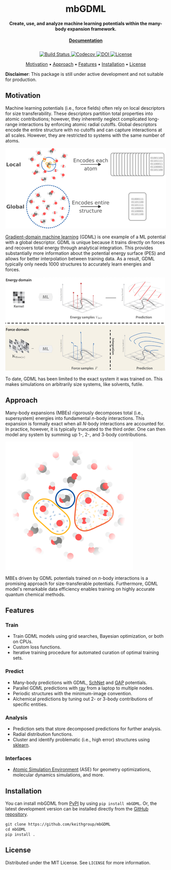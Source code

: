 <h1 align="center">mbGDML</h1>

<h4 align="center">Create, use, and analyze machine learning potentials within the many-body expansion framework.</h4>

<h4 align="center" style="padding-bottom: 0.5em;"><a href="https://keithgroup.github.io/mbGDML">Documentation</a></h4>

<p align="center">
    <a href="https://github.com/keithgroup/mbGDML/actions/workflows/python-package.yml">
        <img src="https://github.com/keithgroup/mbGDML/actions/workflows/python-package.yml/badge.svg" alt="Build Status ">
    </a>
    <a href="https://codecov.io/gh/keithgroup/mbGDML">
        <img src="https://codecov.io/gh/keithgroup/mbGDML/branch/main/graph/badge.svg?token=P643JEUWZC" alt="Codecov">
    </a>
    <a href="https://doi.org/10.5281/zenodo.6270373">
        <img src="https://zenodo.org/badge/DOI/10.5281/zenodo.6270373.svg" alt="DOI">
    </a>
    <a href="https://github.com/keithgroup/mbGDML/blob/main/LICENSE" target="_blank">
        <img src="https://img.shields.io/github/license/keithgroup/mbGDML" alt="License">
    </a>
</p>

<p align="center">
    <a href="#motivation">Motivation</a> •
    <a href="#approach">Approach</a> •
    <a href="#features">Features</a>  •
    <a href="#installation">Installation</a>  •
    <a href="#license">License</a>
</p>

**Disclaimer**: This package is still under active development and not suitable for production.

## Motivation

Machine learning potentials (i.e., force fields) often rely on local descriptors for size transferability.
These descriptors partition total properties into atomic contributions; however, they inherently neglect complicated long-range interactions by enforcing atomic radial cutoffs.
Global descriptors encode the entire structure with no cutoffs and can capture interactions at all scales.
However, they are restricted to systems with the same number of atoms.

<img src="https://github.com/keithgroup/mbGDML/blob/main/docs/source/images/descriptors/global-vs-local-descriptor.png?raw=true" width="600"/>

[Gradient-domain machine learning](http://www.sgdml.org/) (GDML) is one example of a ML potential with a global descriptor.
GDML is unique because it trains directly on forces and recovers total energy through analytical integration.
This provides substantially more information about the potential energy surface (PES) and allows for better interpolation between training data.
As a result, GDML typically only needs 1000 structures to accurately learn energies and forces.

<img src="https://github.com/keithgroup/mbGDML/blob/main/docs/source/images/gdml-concept-e-vs-f-train.png?raw=true" width="500"/>

To date, GDML has been limited to the exact system it was trained on.
This makes simulations on arbitrarily size systems, like solvents, futile.

## Approach

Many-body expansions (MBEs) rigorously decomposes total (i.e., supersystem) energies into fundamental *n*-body interactions.
This expansion is formally exact when all *N*-body interactions are accounted for.
In practice, however, it is typically truncated to the third order.
One can then model any system by summing up 1-, 2-, and 3-body contributions.

<img src="https://github.com/keithgroup/mbGDML/blob/main/docs/source/images/explicit-water-methanol-mbe-allorders.svg?raw=true" width="400"/>

MBEs driven by GDML potentials trained on *n*-body interactions is a promising approach for size-transferable potentials.
Furthermore, GDML model's remarkable data efficiency enables training on highly accurate quantum chemical methods.

## Features

### Train

- Train GDML models using grid searches, Bayesian optimization, or both on CPUs.
- Custom loss functions.
- Iterative training procedure for automated curation of optimal training sets.

### Predict

- Many-body predictions with GDML, [SchNet](https://schnetpack.readthedocs.io/en/stable/) and [GAP](https://libatoms.github.io/GAP/) potentials.
- Parallel GDML predictions with [ray](https://docs.ray.io/en/latest/) from a laptop to multiple nodes.
- Periodic structures with the minimum-image convention.
- Alchemical predictions by tuning out 2- or 3-body contributions of specific entities.

### Analysis

- Prediction sets that store decomposed predictions for further analysis.
- Radial distribution functions.
- Cluster and identify problematic (i.e., high error) structures using [sklearn](https://scikit-learn.org/stable/index.html).

### Interfaces

- [Atomic Simulation Environment](https://wiki.fysik.dtu.dk/ase/) (ASE) for geometry optimizations, molecular dynamics simulations, and more.

## Installation

You can install mbGDML from [PyPI](https://pypi.org/project/mbGDML/) by using `pip install mbGDML`.
Or, the latest development version can be installed directly from the [GitHub repository](https://github.com/keithgroup/mbGDML).

```text
git clone https://github.com/keithgroup/mbGDML
cd mbGDML
pip install .
```

## License

Distributed under the MIT License. See `LICENSE` for more information.
